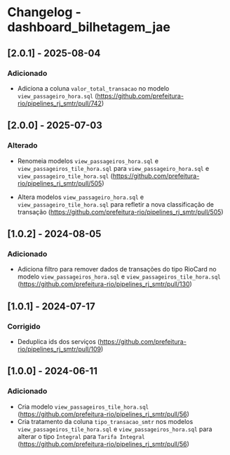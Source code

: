 # Changelog - dashboard_bilhetagem_jae

## [2.0.1] - 2025-08-04

### Adicionado

- Adiciona a coluna `valor_total_transacao` no modelo `view_passageiro_hora.sql` (https://github.com/prefeitura-rio/pipelines_rj_smtr/pull/742)

## [2.0.0] - 2025-07-03

### Alterado

- Renomeia modelos `view_passageiros_hora.sql` e `view_passageiros_tile_hora.sql` para `view_passageiro_hora.sql` e `view_passageiro_tile_hora.sql` (https://github.com/prefeitura-rio/pipelines_rj_smtr/pull/505)

- Altera modelos `view_passageiro_hora.sql` e `view_passageiro_tile_hora.sql` para refletir a nova classificação de transação (https://github.com/prefeitura-rio/pipelines_rj_smtr/pull/505)

## [1.0.2] - 2024-08-05

### Adicionado
- Adiciona filtro para remover dados de transações do tipo RioCard no modelo `view_passageiros_hora.sql` e `view_passageiros_tile_hora.sql` (https://github.com/prefeitura-rio/pipelines_rj_smtr/pull/130)

## [1.0.1] - 2024-07-17

### Corrigido
- Deduplica ids dos serviços (https://github.com/prefeitura-rio/pipelines_rj_smtr/pull/109)

## [1.0.0] - 2024-06-11

### Adicionado
- Cria modelo `view_passageiros_tile_hora.sql` (https://github.com/prefeitura-rio/pipelines_rj_smtr/pull/56)
- Cria tratamento da coluna `tipo_transacao_smtr` nos modelos `view_passageiros_tile_hora.sql` e `view_passageiros_hora.sql` para alterar o tipo `Integral` para `Tarifa Integral` (https://github.com/prefeitura-rio/pipelines_rj_smtr/pull/56)
